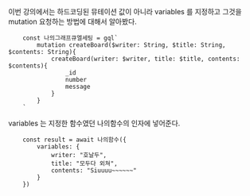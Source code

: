 이번 강의에서는 하드코딩된 뮤테이션 값이 아니라
variables 를 지정하고 그것을 mutation 요청하는 방법에 대해서 알아봤다.

        const 나의그래프큐엘세팅 = gql`
            mutation createBoard($writer: String, $title: String, $contents: String){
                createBoard(writer: $writer, title: $title, contents: $contents){
                    _id
                    number
                    message
                }
            }
        `

variables 는 지정한 함수였던 나의함수의 인자에 넣어준다.  

        const result = await 나의함수({
            variables: {
                writer: "호날두",
                title: "모두다 외쳐",
                contents: "Siuuuu~~~~~~"
            }
        })
